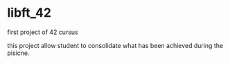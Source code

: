 # libft_42
first project of 42 cursus

this project allow student to consolidate what has been achieved during the pisicne.
